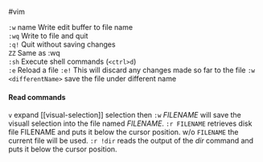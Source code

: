 #vim 

`:w` name Write edit buffer to file name  
`:wq` Write to file and quit  
`:q!` Quit without saving changes  
`ZZ` Same as :wq  
`:sh` Execute shell commands (`<ctrl>d`)  
`:e` Reload a file
`:e!` This will discard any changes made so far to the file 
`:w <differentName>`  save the file under different name
#### Read commands
`v`  expand [[visual-selection]] selection then `:w` *FILENAME* will save the visuall selection into the file named *FILENAME*.
`:r FILENAME` retrieves disk file FILENAME and puts it below the cursor position. w/o `FILENAME` the current file will be used.
`:r !dir` reads the output of the *dir* command and puts it below the cursor position.